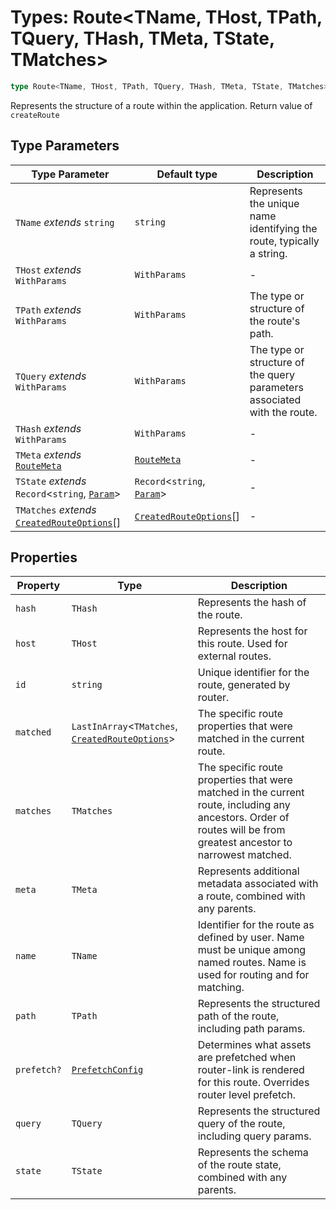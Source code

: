 # Types: Route\<TName, THost, TPath, TQuery, THash, TMeta, TState, TMatches\>

```ts
type Route<TName, THost, TPath, TQuery, THash, TMeta, TState, TMatches> = object;
```

Represents the structure of a route within the application. Return value of `createRoute`

## Type Parameters

| Type Parameter | Default type | Description |
| ------ | ------ | ------ |
| `TName` *extends* `string` | `string` | Represents the unique name identifying the route, typically a string. |
| `THost` *extends* `WithParams` | `WithParams` | - |
| `TPath` *extends* `WithParams` | `WithParams` | The type or structure of the route's path. |
| `TQuery` *extends* `WithParams` | `WithParams` | The type or structure of the query parameters associated with the route. |
| `THash` *extends* `WithParams` | `WithParams` | - |
| `TMeta` *extends* [`RouteMeta`](RouteMeta.md) | [`RouteMeta`](RouteMeta.md) | - |
| `TState` *extends* `Record`\<`string`, [`Param`](Param.md)\> | `Record`\<`string`, [`Param`](Param.md)\> | - |
| `TMatches` *extends* [`CreatedRouteOptions`](CreatedRouteOptions.md)[] | [`CreatedRouteOptions`](CreatedRouteOptions.md)[] | - |

## Properties

| Property | Type | Description |
| ------ | ------ | ------ |
| <a id="hash"></a> `hash` | `THash` | Represents the hash of the route. |
| <a id="host"></a> `host` | `THost` | Represents the host for this route. Used for external routes. |
| <a id="id"></a> `id` | `string` | Unique identifier for the route, generated by router. |
| <a id="matched"></a> `matched` | `LastInArray`\<`TMatches`, [`CreatedRouteOptions`](CreatedRouteOptions.md)\> | The specific route properties that were matched in the current route. |
| <a id="matches"></a> `matches` | `TMatches` | The specific route properties that were matched in the current route, including any ancestors. Order of routes will be from greatest ancestor to narrowest matched. |
| <a id="meta"></a> `meta` | `TMeta` | Represents additional metadata associated with a route, combined with any parents. |
| <a id="name"></a> `name` | `TName` | Identifier for the route as defined by user. Name must be unique among named routes. Name is used for routing and for matching. |
| <a id="path"></a> `path` | `TPath` | Represents the structured path of the route, including path params. |
| <a id="prefetch"></a> `prefetch?` | [`PrefetchConfig`](PrefetchConfig.md) | Determines what assets are prefetched when router-link is rendered for this route. Overrides router level prefetch. |
| <a id="query"></a> `query` | `TQuery` | Represents the structured query of the route, including query params. |
| <a id="state"></a> `state` | `TState` | Represents the schema of the route state, combined with any parents. |
